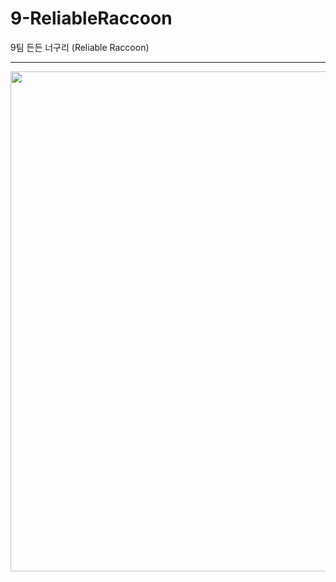 # 9-ReliableRaccoon
9팀 든든 너구리 (Reliable Raccoon)
<hr>



<img src="https://user-images.githubusercontent.com/65885185/140614570-cf8cbc03-34b9-4086-8959-50c30ab8f34c.png" width="800"/>
